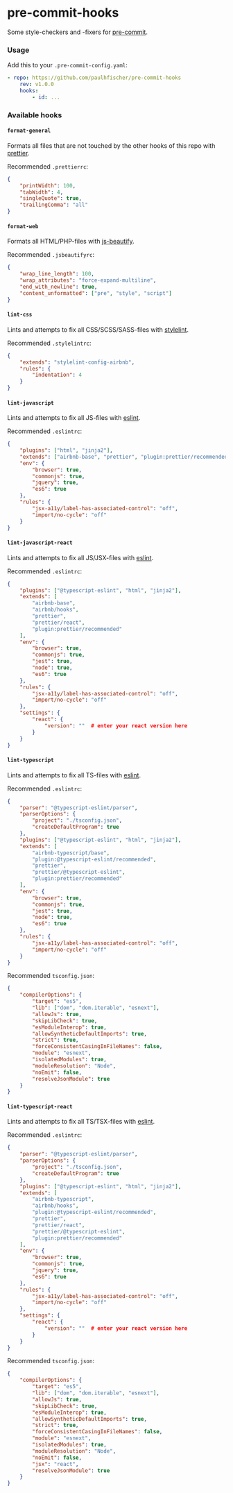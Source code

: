 # pre-commit-hooks

Some style-checkers and -fixers for [pre-commit](https://github.com/pre-commit/pre-commit).

### Usage

Add this to your `.pre-commit-config.yaml`:

```yaml
- repo: https://github.com/paulhfischer/pre-commit-hooks
    rev: v1.0.0
    hooks:
        - id: ...
```

### Available hooks

#### `format-general`

Formats all files that are not touched by the other hooks of this repo with
[prettier](https://github.com/prettier/prettier/).

Recommended `.prettierrc`:

```json
{
    "printWidth": 100,
    "tabWidth": 4,
    "singleQuote": true,
    "trailingComma": "all"
}
```

#### `format-web`

Formats all HTML/PHP-files with [js-beautify](https://github.com/beautify-web/js-beautify/).

Recommended `.jsbeautifyrc`:

```json
{
    "wrap_line_length": 100,
    "wrap_attributes": "force-expand-multiline",
    "end_with_newline": true,
    "content_unformatted": ["pre", "style", "script"]
}
```

#### `lint-css`

Lints and attempts to fix all CSS/SCSS/SASS-files with
[stylelint](https://github.com/stylelint/stylelint/).

Recommended `.stylelintrc`:

```json
{
    "extends": "stylelint-config-airbnb",
    "rules": {
        "indentation": 4
    }
}
```

#### `lint-javascript`

Lints and attempts to fix all JS-files with [eslint](https://github.com/eslint/eslint).

Recommended `.eslintrc`:

```json
{
    "plugins": ["html", "jinja2"],
    "extends": ["airbnb-base", "prettier", "plugin:prettier/recommended"],
    "env": {
        "browser": true,
        "commonjs": true,
        "jquery": true,
        "es6": true
    },
    "rules": {
        "jsx-a11y/label-has-associated-control": "off",
        "import/no-cycle": "off"
    }
}
```

#### `lint-javascript-react`

Lints and attempts to fix all JS/JSX-files with [eslint](https://github.com/eslint/eslint).

Recommended `.eslintrc`:

```json
{
    "plugins": ["@typescript-eslint", "html", "jinja2"],
    "extends": [
        "airbnb-base",
        "airbnb/hooks",
        "prettier",
        "prettier/react",
        "plugin:prettier/recommended"
    ],
    "env": {
        "browser": true,
        "commonjs": true,
        "jest": true,
        "node": true,
        "es6": true
    },
    "rules": {
        "jsx-a11y/label-has-associated-control": "off",
        "import/no-cycle": "off"
    },
    "settings": {
        "react": {
            "version": ""  # enter your react version here
        }
    }
}
```

#### `lint-typescript`

Lints and attempts to fix all TS-files with [eslint](https://github.com/eslint/eslint).

Recommended `.eslintrc`:

```json
{
    "parser": "@typescript-eslint/parser",
    "parserOptions": {
        "project": "./tsconfig.json",
        "createDefaultProgram": true
    },
    "plugins": ["@typescript-eslint", "html", "jinja2"],
    "extends": [
        "airbnb-typescript/base",
        "plugin:@typescript-eslint/recommended",
        "prettier",
        "prettier/@typescript-eslint",
        "plugin:prettier/recommended"
    ],
    "env": {
        "browser": true,
        "commonjs": true,
        "jest": true,
        "node": true,
        "es6": true
    },
    "rules": {
        "jsx-a11y/label-has-associated-control": "off",
        "import/no-cycle": "off"
    }
}
```

Recommended `tsconfig.json`:

```json
{
    "compilerOptions": {
        "target": "es5",
        "lib": ["dom", "dom.iterable", "esnext"],
        "allowJs": true,
        "skipLibCheck": true,
        "esModuleInterop": true,
        "allowSyntheticDefaultImports": true,
        "strict": true,
        "forceConsistentCasingInFileNames": false,
        "module": "esnext",
        "isolatedModules": true,
        "moduleResolution": "Node",
        "noEmit": false,
        "resolveJsonModule": true
    }
}
```

#### `lint-typescript-react`

Lints and attempts to fix all TS/TSX-files with [eslint](https://github.com/eslint/eslint).

Recommended `.eslintrc`:

```json
{
    "parser": "@typescript-eslint/parser",
    "parserOptions": {
        "project": "./tsconfig.json",
        "createDefaultProgram": true
    },
    "plugins": ["@typescript-eslint", "html", "jinja2"],
    "extends": [
        "airbnb-typescript",
        "airbnb/hooks",
        "plugin:@typescript-eslint/recommended",
        "prettier",
        "prettier/react",
        "prettier/@typescript-eslint",
        "plugin:prettier/recommended"
    ],
    "env": {
        "browser": true,
        "commonjs": true,
        "jquery": true,
        "es6": true
    },
    "rules": {
        "jsx-a11y/label-has-associated-control": "off",
        "import/no-cycle": "off"
    },
    "settings": {
        "react": {
            "version": ""  # enter your react version here
        }
    }
}
```

Recommended `tsconfig.json`:

```json
{
    "compilerOptions": {
        "target": "es5",
        "lib": ["dom", "dom.iterable", "esnext"],
        "allowJs": true,
        "skipLibCheck": true,
        "esModuleInterop": true,
        "allowSyntheticDefaultImports": true,
        "strict": true,
        "forceConsistentCasingInFileNames": false,
        "module": "esnext",
        "isolatedModules": true,
        "moduleResolution": "Node",
        "noEmit": false,
        "jsx": "react",
        "resolveJsonModule": true
    }
}
```
